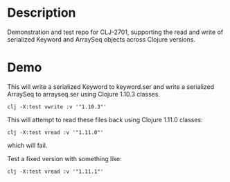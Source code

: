 # Description

Demonstration and test repo for CLJ-2701, supporting the read and write of serialized Keyword and ArraySeq objects across Clojure versions.

# Demo

This will write a serialized Keyword to keyword.ser and write a serialized ArraySeq to arrayseq.ser using Clojure 1.10.3 classes.

```
clj -X:test vwrite :v '"1.10.3"'
```

This will attempt to read these files back using Clojure 1.11.0 classes:

```
clj -X:test vread :v '"1.11.0"'
```

which will fail.

Test a fixed version with something like:

```
clj -X:test vread :v '"1.11.1"'
```

